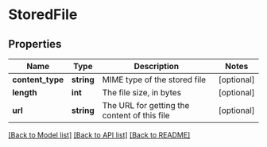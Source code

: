 # StoredFile

## Properties
Name | Type | Description | Notes
------------ | ------------- | ------------- | -------------
**content_type** | **string** | MIME type of the stored file | [optional] 
**length** | **int** | The file size, in bytes | [optional] 
**url** | **string** | The URL for getting the content of this file | [optional] 

[[Back to Model list]](../../README.md#documentation-for-models) [[Back to API list]](../../README.md#documentation-for-api-endpoints) [[Back to README]](../../README.md)

